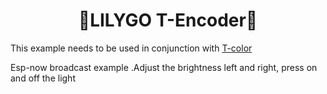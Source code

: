 <h1 align = "center">🌟LILYGO T-Encoder🌟</h1>

This example needs to be used in conjunction with [T-color](https://github.com/Xinyuan-LilyGO/T-Color/tree/main/example/EspNow_test_receiver)

Esp-now broadcast example .Adjust the brightness left and right, press on and off the light







